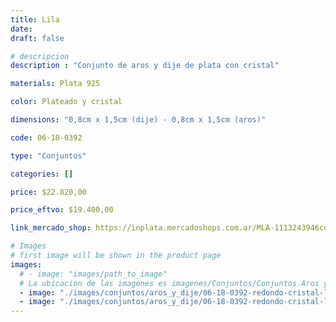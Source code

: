 ```yaml
---
title: Lila
date: 
draft: false

# descripcion
description : "Conjunto de aros y dije de plata con cristal"

materials: Plata 925

color: Plateado y cristal

dimensions: "0,8cm x 1,5cm (dije) - 0,8cm x 1,5cm (aros)"

code: 06-18-0392

type: "Conjuntos"

categories: []

price: $22.820,00

price_eftvo: $19.400,00

link_mercado_shop: https://inplata.mercadoshops.com.ar/MLA-1113243946conjuntos-aros-y-dije-lila-_JM

# Images
# first image will be shown in the product page
images:
  # - image: "images/path_to_image"
  # La ubicacion de las imagenes es imagenes/Conjuntos/Conjuntos.Aros y Dije/06-18-0392-lila
  - image: "./images/conjuntos/aros_y_dije/06-18-0392-redondo-cristal-lila_a.JPG"
  - image: "./images/conjuntos/aros_y_dije/06-18-0392-redondo-cristal-lila_b.JPG"
---
```

